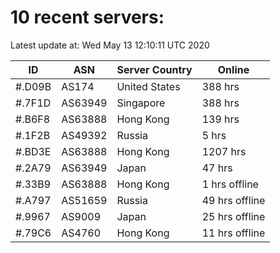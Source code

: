 # 10 recent servers:

Latest update at: Wed May 13 12:10:11 UTC 2020

| ID | ASN | Server Country | Online |
| -- | --- | -------------- | ------ |
| #.D09B | AS174 | United States | 388 hrs |
| #.7F1D | AS63949 | Singapore | 388 hrs |
| #.B6F8 | AS63888 | Hong Kong | 139 hrs |
| #.1F2B | AS49392 | Russia | 5 hrs |
| #.BD3E | AS63888 | Hong Kong | 1207 hrs |
| #.2A79 | AS63949 | Japan | 47 hrs |
| #.33B9 | AS63888 | Hong Kong | 1 hrs offline |
| #.A797 | AS51659 | Russia | 49 hrs offline |
| #.9967 | AS9009 | Japan | 25 hrs offline |
| #.79C6 | AS4760 | Hong Kong | 11 hrs offline |

